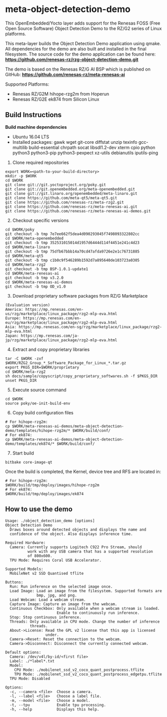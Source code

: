 # meta-object-detection-demo
This OpenEmbedded/Yocto layer adds support for the Renesas FOSS (Free Open
Source Software) Object Detection Demo to the RZ/G2 series of Linux platforms.


This meta-layer builds the Object Detection Demo application using qmake. All
dependencies for the demo are also built and installed in the final filesystem.
The source code for the demo application can be found here:
**https://github.com/renesas-rz/rzg-object-detection-demo.git**


The demo is based on the Renesas RZ/G AI BSP which is published on GitHub:
**https://github.com/renesas-rz/meta-renesas-ai**


Supported Platforms:
- Renesas RZ/G2M hihope-rzg2m from Hoperun
- Renesas RZ/G2E ek874 from Silicon Linux


## Build Instructions
**Build machine dependencies**
- Ubuntu 16.04 LTS
- Installed packages: gawk wget git-core diffstat unzip texinfo gcc-multilib
build-essential chrpath socat libsdl1.2-dev xterm cpio python python3
python3-pip python3-pexpect xz-utils debianutils iputils-ping

1. Clone required repositories
```
export WORK=<path-to-your-build-directory>
mkdir -p $WORK
cd $WORK
git clone git://git.yoctoproject.org/poky.git
git clone git://git.openembedded.org/meta-openembedded.git
git clone git://git.linaro.org/openembedded/meta-linaro.git
git clone https://github.com/meta-qt5/meta-qt5.git
git clone https://github.com/renesas-rz/meta-rzg2.git
git clone https://github.com/renesas-rz/meta-renesas-ai.git
git clone https://github.com/renesas-rz/meta-renesas-ai-demos.git
```


2. Checkout specific versions
```
cd $WORK/poky
git checkout -b tmp 7e7ee662f5dea4d090293045f7498093322802cc
cd $WORK/meta-openembedded
git checkout -b tmp 352531015014d1957d6444d114f4451e241c4d23
cd $WORK/meta-linaro
git checkout -b tmp 75dfb67bbb14a70cd47afda9726e2e1c76731885
cd $WORK/meta-qt5
git checkout -b tmp c1b0c9f546289b1592d7a895640de103723a0305
cd $WORK/meta-rzg2
git checkout -b tmp BSP-1.0.1-update1
cd $WORK/meta-renesas-ai
git checkout -b tmp v3.2.0
cd $WORK/meta-renesas-ai-demos
git checkout -b tmp OD_v1.0
```

3. Download proprietary software packages from RZ/G Marketplace
```
(Evaluation version)
America: https://mp.renesas.com/en-us/rzg/marketplace/linux_package/rzg2-mlp-eva.html
Europe: https://mp.renesas.com/en-eu/rzg/marketplace/linux_package/rzg2-mlp-eva.html
Asia: https://mp.renesas.com/en-sg/rzg/marketplace/linux_package/rzg2-mlp-eva.html
Japan: https://mp.renesas.com/ja-jp/rzg/marketplace/linux_package/rzg2-mlp-eva.html
```

4. Extract and copy proprietary libraries
```
tar -C $WORK -zxf $WORK/RZG2_Group_*_Software_Package_for_Linux_*.tar.gz
export PKGS_DIR=$WORK/proprietary
cd $WORK/meta-rzg2
sh docs/sample/copyscript/copy_proprietary_softwares.sh -f $PKGS_DIR
unset PKGS_DIR
```


5. Execute source command
```
cd $WORK
source poky/oe-init-build-env
```


6. Copy build configuration files
```
# For hihope-rzg2m:
cp $WORK/meta-renesas-ai-demos/meta-object-detection-demo/templates/hihope-rzg2m/* $WORK/build/conf/
# For ek874:
cp $WORK/meta-renesas-ai-demos/meta-object-detection-demo/templates/ek874/* $WORK/build/conf/
```


7. Start build
```
bitbake core-image-qt
```


Once the build is completed, the Kernel, device tree and RFS are located in:
```
# For hihope-rzg2m:
$WORK/build/tmp/deploy/images/hihope-rzg2m
# For ek874:
$WORK/build/tmp/deploy/images/ek874
```


## How to use the demo
```
Usage: ./object_detection_demo [options]
Object Detection Demo
  Draws boxes around detected objects and displays the name and
  confidence of the object. Also displays inference time.

Required Hardware:
  Camera: Currently supports Logitech C922 Pro Stream, should
          work with any USB camera that has a supported resolution
          of 800x600.
  TPU Mode: Requires Coral USB Accelerator.

Supported Models:
  MobileNet v2 SSD Quantised tflite

Buttons:
  Run: Run inference on the selected image once.
  Load Image: Load an image from the filesystem. Supported formats are
              bmp, jpg, and png.
  Load Webcam: Load a webcam stream.
  Capture Image: Capture an image from the webcam.
  Continuous Checkbox: Only available when a webcam stream is loaded.
                       Enable to continuously run inference.
  Stop: Stop continuous inference.
  Threads: Only available in CPU mode. Change the number of inference
           threads.
  About->License: Read the GPL v2 license that this app is licensed
                  under.
  Camera->Reset: Reset the connection to the webcam.
  Camera->Disconnect: Disconnect the currently connected webcam.

Default options:
  Camera: /dev/v4l/by-id/<first file>
  Label: ./*label*.txt
  Model:
    CPU Mode: ./mobilenet_ssd_v2_coco_quant_postprocess.tflite
    TPU Mode: ./mobilenet_ssd_v2_coco_quant_postprocess_edgetpu.tflite
  TPU Mode: Disabled

Options:
  -c, --camera <file>  Choose a camera.
  -l, --label <file>   Choose a label file.
  -m, --model <file>   Choose a model.
  -t, --tpu            Enable tpu processing.
  -h, --help           Displays this help.
```
